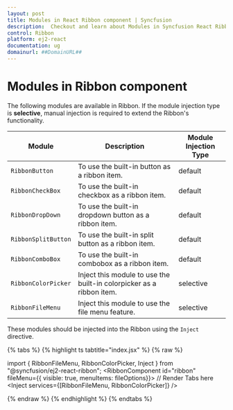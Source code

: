 ```yaml
---
layout: post
title: Modules in React Ribbon component | Syncfusion
description:  Checkout and learn about Modules in Syncfusion React Ribbon component of Syncfusion Essential JS 2 and more.
control: Ribbon
platform: ej2-react
documentation: ug
domainurl: ##DomainURL##
---
```


# Modules in Ribbon component

The following modules are available in Ribbon. If the module injection type is **selective**, manual injection is required to extend the Ribbon's functionality.

| Module | Description | Module Injection Type |
|------|-------------|------|
| `RibbonButton` | To use the built-in button as a ribbon item. | default |
| `RibbonCheckBox` | To use the built-in checkbox as a ribbon item.| default |
| `RibbonDropDown` | To use the built-in dropdown button as a ribbon item.| default |
| `RibbonSplitButton` | To use the built-in split button as a ribbon item.| default |
| `RibbonComboBox` | To use the built-in combobox as a ribbon item. | default |
| `RibbonColorPicker` | Inject this module to use the built-in colorpicker as a ribbon item.| selective |
| `RibbonFileMenu` | Inject this module to use the file menu feature.| selective |

These modules should be injected into the Ribbon using the `Inject` directive.

{% tabs %}
{% highlight ts tabtitle="index.jsx" %}
{% raw %}

import { RibbonFileMenu, RibbonColorPicker, Inject } from "@syncfusion/ej2-react-ribbon";
<RibbonComponent id="ribbon" fileMenu={{ visible: true, menuItems: fileOptions}}>
    // Render Tabs here
    <Inject services={[RibbonFileMenu, RibbonColorPicker]} />
</RibbonComponent>

{% endraw %}
{% endhighlight %}
{% endtabs %}